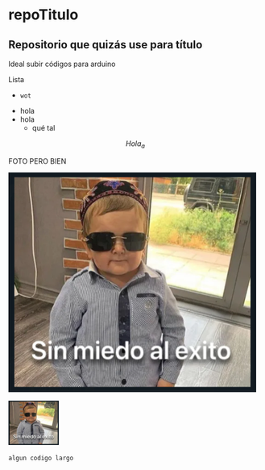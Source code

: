 # repoTitulo

## Repositorio que quizás use para título

Ideal subir códigos para arduino

Lista
*     wot
* hola
* hola
  * qué tal


$$Hola_{a}$$

<!-- ![Gato naranja durmiente](https://images.squarespace-cdn.com/content/v1/607f89e638219e13eee71b1e/1684821560422-SD5V37BAG28BURTLIXUQ/michael-sum-LEpfefQf4rU-unsplash.jpg) -->

FOTO PERO BIEN

![Sin miedo al exito](./foto.png)


<img src="./foto.png" alt="Meme sin miedo al exito" style="width:100px"> 

[tmbn existe drag and drop pero igualmente queda con enlaces fragiles.]: #

<!-- cpp esxtension de arduino -->
```cpp
algun codigo largo
```
